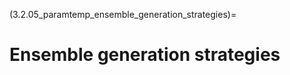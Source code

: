 (3.2.05_paramtemp_ensemble_generation_strategies)=
# Ensemble generation strategies

<!-- NeuroMiner automatically works with ensemble learning at the CV2 level
across the CV1 folds of a nested, repeated cross-validation design (see
Fig. [\[fig:nested-CV\]](#fig:nested-CV){reference-type="ref"
reference="fig:nested-CV"}), but it also includes the ability to apply
filters and wrappers that optimise predictions by selecting features
within these folds (for more information, see
[link](https://en.wikipedia.org/wiki/Ensemble_learning) and [Kolhavi &
John](robotics.stanford.edu/users/gjohn/ftp/papers/wrap-final.ps)).

#### Filter-based ensemble generation

NeuroMiner has two methods of applying filters: 1) as part of the
preprocessing of features by pre-selecting variables based on their
relationship to the target (see
[\[3.2.02.10_preprocessing_pipeline\]](#3.2.02.10_preprocessing_pipeline){reference-type="ref"
reference="3.2.02.10_preprocessing_pipeline"}; 2) as an ensemble method
where different variable sets (variable subspaces) can be chosen based
on the performance of the machine learning training algorithm. This
latter case is known as constrained feature optimization because the
variable sets are produced based on the performance of an algorithm
(e.g., correlation), the sets are evaluated with the algorithm, and then
the models corresponding to well-performing variable sets are chosen as
an ensemble.

The first step is to turn the option to yes specifying the \"train
filter methods on CV1 partitions\". This will generate a menu with the
following:

1: Train filter methods on CV1 partitions\
2: Use algorithm output scores or label predictions\
3: Specify filter type\
4: Define minimum number of features to be selected\
5: Specify subspace optimization strategy\
6: Define target population for computing optimization\
7: Define subspace stepping

**1: Train filter methods on CV1 partitions** Turn constrained feature
optimization filtering on or off.

**2: Use algorithm output scores or label predictions** Choose the
feature sets based on majority voting of the predicted labels (hard
decision ensemble) or based on an average of the predicted probabilities
from the machine learning algorithm (soft decision ensemble).

**3: Specify filter type** Specify what filter will be used to obtain
the feature sets. These methods are the same as in the preprocessing
filter outlined in section
[\[3.2.02.10_preprocessing_pipeline\]](#3.2.02.10_preprocessing_pipeline){reference-type="ref"
reference="3.2.02.10_preprocessing_pipeline"}.

**4: Define minimum number of features to be selected** This gives the
option to define a minimum number of features that are retained when
choosing feature sets.

**5: Specify subspace optimization strategy** Once the subspaces are
defined and the models are evaluated, this section will define which
subspaces/models are retained. There is the option to retain one model
of the best performing subspace, or an ensemble of models across
well-performing subspaces.

1: Subspace with maximum argmax. Argmax (arguments of the maxima) are
the points of the domain of some function at which the function values
are maximised. This option picks the maximum argmax across the feature
subspaces (winner-takes-all).\
2: Subspace ensemble with maximum argmax Picks the X most predictive
subspaces with reference to the argmax.\
3: Subspace ensemble with maximum argmax above a percentile Picks the
top X% of subspaces.\
4: All-subspace ensemble Uses all subspaces when training the model.

**6: Define target population for computing optimization** You can
choose the best performing models using the CV1 training data, the CV1
test data, or the CV1 training & the test data. This means that the
subspaces will be selected on the basis of how they predict the labels
in each of these data folds. Selection based on training and test data
is recommended.

**7: Define subspace stepping** This option defines how the subspaces
are formed. The features are ranked based on the association between
them and the target variable, and then they are divided into subspaces
based on blocks of X% of features; e.g., blocks of 10% of features would
divide the data into the top 10% performing features, then the top 20%
of features, then the top 30% of features, and so on.

It is important to note that once the feature subspaces are defined, the
features within the winning subspaces can then be used in a wrapper to
further optimise performance.

#### Wrapper-based model selection

The wrapper methods in NeuroMiner use either Greedy feature selection or
simulated annealing to select feature combinations that maximise the
predictive accuracy of a model in the CV1 data. You will see the
following menu:

1 : Deactivate wrapper methods\
2 : Wrapper type \[Greedy feature selection (Use CV1 test data; Stop at
k=50% of features; Cross-CV1 PFE off)\]\
3 : CV1 data partitions for optimization \[CV1 test data\]\
4 : Cross-CV1 Feature selection \[Cross-CV1 PFE off\]

**2: Wrapper type** Select Greedy feature selection or simulated
annealing. Each option will lead to a new menu as follows:

*Greedy Feature Selection*\
1 : Search direction \[ Forward \]\
2 : Early stopping \[ Stop at 50% of feature pool \]\
3 : Feature stepping \[ Each feature will be evaluated \]

The search direction must be provided (forward or backward), which
determines whether an empty subspace is filled with features that are
the most predictive of the target variable (forward selection) or
whether all the variables are entered into the subspace and then
variables are removed until the optimal model is found (backward)

Early stopping is when variables are added up to a total percentage of
the feature pool and then no more variables are added. This feature is
useful when you want to find parsimonious solutions and also because
restricting the feature pool can lead to better solutions.

Feature stepping can also be changed from adding/removing single
features and then testing the model, or adding/removing percentages of
features before testing the model. Adding percentages (e.g., 5%)
normally results in a faster processing time.

*Simulated Annealing*\
1 : Sparsity constant \[ 0.01 \]\
2 : Starting temperature \[ 1 \]\
3 : Stopping temperature \[ 0.005 \]\
4 : Alpha \[ 0.9 \]\
5 : Maximum \# of iterations \[ 2000 \]\
6 : Maximum \# of repetitions in Temperature T \[ 100 \]\
7 : Minimum \# of repetitions until solution is accepted in T \[ 30 \]\
8 : k constant (smaller k ==$>$ less solutions accepted) \[ 10 \]

Simulated annealing is a probabilistic technique for approximating the
global maximum of a function
[wiki](https://en.wikipedia.org/wiki/Simulated_annealing). The settings
are standard parameters for any simulated annealing analysis.

**3: CV1 data partitions for optimization** Choose either the CV1
training, test, or test & training data to optimize the feature set.

**4: Cross-CV1 feature selection** In a nested cross-validation design,
you will have a selection of features for each of the CV1 partitions.
This step allows you to select features across the CV1 folds and will
reveal another menu:

1 : Optimize feature selection across CV1 partitions \[ yes \]\
2 : Probabilistic feature extraction mode \[ % Cross-CV1 feature
selection agreement \]\
3 : Apply consistency-based ranking to \[ Prune unselected features from
each model and retrain models \]

*Probabilistic feature extraction*\
1 : % Cross-CV1 feature selection agreement\
2 : Absolute number of most consistently selected features\
3 : Percentage of most consistently selected features

The first option allows you to select features that occur across CV1
partitions at a certain percentage rate. For example, select only
features that appear across CV1 folds 75% of the time or above this.
Sometimes the threshold that is set does not return any features, and
therefore you will also be asked to define a tolerance value for this
circumstance. For example, if the 75% criterion is not met, then reduce
this by 25% (i.e., so then you are effectively selecting features 50% of
the time). You will also be asked to define a minimum number of features
that must be selected each time (e.g., 1 feature).

Option 2, \"Absolute number of most consistently selected features\",
just orders the features based on the amount of times they were selected
across the CV1 folds. Then you can select however many features that
occur at the top of the list (e.g., you could select the top 10 most
consistently selected features).

Option 3, \"Percentage of most consistently selected features\". This
option sorts in the same way as described for absolute number of
consistently selected features and then establishes a cut-off. The
features above this cut-off are kept. For example, if 90% is the cut-off
then it will select the top 10% most consistently selected features
across the CV1 folds.

*Apply consistency-based ranking*

1 : Retrain all CV1 models after pruning them from unselected features\
2 : Retrain all CV1 models using the same selected feature space

Once the features are selected, you can either \"1: Retrain all CV1
models\" after pruning the unselected features. Or you can completely
retrain the models using the single optimized feature set that was found
in the previous steps. -->
